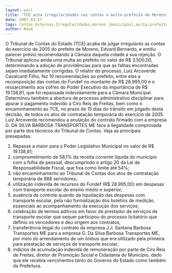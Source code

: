```yaml
---
layout: post
title: "TCE acha irregularidades nas contas e multa prefeito de Moreno"
date: 2007-03-27
tags: Contas Externas,Irregularidades,moreno (município),multa,prefeito
author: None
---
```

O Tribunal de Contas do Estado (TCE) acaba de julgar irregulares as contas do exercício de 2005 do prefeito de Moreno, Edvard Bernardo, e emitiu parecer prévio recomendando à Câmara daquela cidade a sua rejeição. 
O Tribunal aplicou ainda uma multa ao prefeito no valor de R$ 3.500,00, determinando a adoção de providências para que as falhas encontradas sejam imediatamente corrigidas. 
O relator do processo, Luiz Arcoverde Cavalcanti Filho, fez 10 recomendações ao prefeito, entre elas a recomposição das contas do Fundef no montante de R$ 28.995,00 e o ressarcimento aos cofres do Poder Executivo da importância de R$ 19.138,81, que foi repassada indevidamente para a Câmara Municipal. 
Determinou também a abertura de processo administrativo disciplinar para apurar o pagamento indevido a Ciro Reis de Freitas, bem como o encaminhamento ao TCE, no prazo de 15 dias do trânsito em julgado desta decisão, de todos os atos de contratação temporária do exercício de 2005. 
Luiz Arcoverde recomendou a anulação do contrato firmado com a empresa G. DA SILVA BARBOSA TRANSPORTES ME face à ilegalidade comprovada por parte dos técnicos do Tribunal de Contas.
Veja as principais presepadas:
1) Repasse a maior para o Poder Legislativo Municipal no valor de R$ 19.138,81;
2) comprometimento de 58,1% da receita corrente líquida do município com a folha de pessoal, descumprindo o artigo 20 da Lei de Responsabilidade Fiscal, que fixa como limite até 54%;
3) não encaminhamento ao Tribunal de Contas dos atos de contratação temporária de 888 servidores;
4) utilização indevida de recursos do Fundef (R$ 28.995,00) em despesas com transporte escolar do ensino médio e superior;
5) ausência de controle quando da liquidação das despesas com transporte escolar, pela não formalização dos boletins de medição, essenciais ao acompanhamento da execução dos serviços;
6) celebração de termos aditivos em favor de prestador de serviços de transporte escolar que sequer participou do processo licitatório que definiu os vencedores e deu origem aos contratos;
7) transferência ilegal do contrato da empresa J.J. Santana Barbosa Transportes ME para a empresa G. Da Silva Barbosa Transportes ME, por meio do arrendamento de um ônibus que era utilizado pela primeira para prestação de serviços de transporte escolar;
8) indícios de acumulação indevida de remuneração por parte de Ciro Reis de Freitas, diretor de Promoção Social e Cidadania do Município, dado que ele recebia vencimentos tanto do Governo do Estado como também da Prefeitura. 